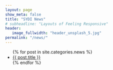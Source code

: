 ```yaml
---
layout: page
show_meta: false
title: "SYDI News"
# subheadline: "Layouts of Feeling Responsive"
header:
   image_fullwidth: "header_unsplash_5.jpg"
permalink: "/news/"
---
```

<ul>
    {% for post in site.categories.news %}
    <li><a href="{{ site.url }}{{ post.url }}">{{ post.title }}</a></li>
    {% endfor %}
</ul>
